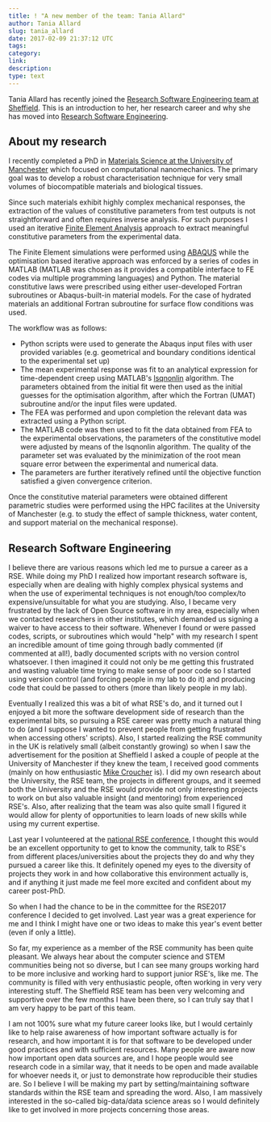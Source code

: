 ```yaml
---
title: ! "A new member of the team: Tania Allard"
author: Tania Allard
slug: tania_allard
date: 2017-02-09 21:37:12 UTC
tags:
category:
link:
description:
type: text
---
```

Tania Allard has recently joined the [Research Software Engineering team at Sheffield](/). This is an introduction to her, her research career and why she has moved into [Research Software Engineering](https://rse.ac.uk/).

## About my research

I recently completed a PhD in [Materials Science at the University of Manchester](https://www.materials.manchester.ac.uk/) which focused on computational nanomechanics. The primary goal was to develop a robust characterisation technique for very small volumes of biocompatible materials and biological tissues.

Since such materials exhibit highly complex mechanical responses, the extraction of the values of constitutive parameters from test outputs is not straightforward and often requires inverse analysis. For such purposes I used an iterative [Finite Element Analysis](https://en.wikipedia.org/wiki/Finite_element_method) approach to extract meaningful constitutive parameters from the experimental data.

The Finite Element simulations were performed using [ABAQUS](https://www.3ds.com/products-services/simulia/products/abaqus/) while the optimisation based iterative approach was enforced by a series of codes in MATLAB (MATLAB was chosen as it provides a compatible interface to FE codes via multiple programming languages) and Python. The material constitutive laws were prescribed using either user-developed Fortran subroutines or Abaqus-built-in material models. For the case of hydrated materials an additional Fortran subroutine for surface flow conditions was used.

The workflow was as follows:

- Python scripts were used to generate the Abaqus input files with user provided variables (e.g. geometrical and boundary conditions identical to the experimental set up)
- The mean experimental response was fit to an analytical expression for time-dependent creep using MATLAB's [lsqnonlin](https://uk.mathworks.com/help/optim/ug/lsqnonlin.html?requestedDomain=uk.mathworks.com) algorithm. The parameters obtained from the initial fit were then used as the initial  guesses for the optimisation algorithm, after which the Fortran (UMAT) subroutine and/or the input files were updated.
- The FEA was performed  and upon completion the relevant data was extracted using a Python script.
- The MATLAB code was then used to fit the data obtained from FEA to the experimental observations, the parameters of the constitutive model were adjusted by means of the lsqnonlin algorithm. The quality of  the parameter set was evaluated by the minimization of the root mean square error between the experimental and numerical data.
- The parameters are further iteratively refined until the objective function satisfied a given convergence criterion.

Once the constitutive material parameters were obtained different parametric studies were performed using the HPC facilites at the University of Manchester (e.g. to study the effect of sample thickness, water content, and support material on the mechanical response).

## Research Software Engineering

I believe there are various reasons which led me to pursue a career as a RSE. While doing my PhD I realized how important research software is, especially when are dealing with highly complex physical systems and when the use of experimental techniques is not enough/too complex/to expensive/unsuitable for what you are studying. Also, I became very frustrated by the lack of Open Source software in my area, especially when we contacted researchers in other institutes, which demanded us signing a waiver to have access to their software. Whenever I found or were passed codes, scripts, or subroutines which would "help" with my research I spent an incredible amount of time going through badly commented (if commented at all!), badly documented scripts with no version control whatsoever. I then imagined it could not only be me getting this frustrated and wasting valuable time trying to make sense of poor code so I started using version control (and forcing people in my lab to do it) and producing code that could be passed to others (more than likely people in my lab).

Eventually I realized this was a bit of what RSE's do, and it turned out I enjoyed a bit more the software development side of research than the experimental bits, so pursuing a RSE career was pretty much a natural thing to do (and I suppose I wanted to prevent people from getting frustrated when accessing others' scripts). Also, I started realizing the RSE community in the UK is relatively small (albeit constantly growing) so when I saw the advertisement for the position at Sheffield I asked a couple of people at the University of Manchester if they knew the team, I received good comments (mainly on how enthusiastic [Mike Croucher](http://www.walkingrandomly.com/) is). I did my own research about the University, the RSE team, the projects in different groups, and it seemed both the University and the RSE would provide not only interesting projects to work on but also valuable insight (and mentoring) from experienced RSE's. Also, after realizing that the team was also quite small I figured it would allow for plenty of opportunities to learn loads of new skills while using my current  expertise.

Last year I volunteered at the [national RSE conference](https://www.software.ac.uk/news/2016-05-09-first-ever-conference-research-software-engineers-call-participation), I thought this would be an excellent opportunity to get to know the community, talk to RSE's from different places/universities about the projects they do and why they pursued a career like this. It definitely opened my eyes to the diversity of projects they work in and how collaborative this environment actually is, and if anything it just made me feel more excited and confident about my career post-PhD.

So when I had the chance to be in the committee for the RSE2017 conference I decided to get involved. Last year was a great experience for me and I think I might have one or two ideas to make this year's event better (even if only a little).

So far, my experience as a member of the RSE community has been quite pleasant. We always hear about the computer science and STEM communities being not so diverse, but I can see many groups working hard to be more inclusive and working hard to support junior RSE's, like me. The community is filled with very enthusiastic people, often working in very very interesting stuff. The Sheffield RSE team has been very welcoming and supportive over the few months I have been there, so I can truly say that I am very happy to be part of this team.

I am not 100% sure what my future career looks like, but I would certainly like to help raise awareness of how important software actually is for research, and how important it is for that software to be developed under good practices and with sufficient resources. Many people are aware now how important open data sources are, and I hope people would see research code in a similar way, that it needs to be open and made available for whoever needs it, or just to demonstrate how reproducible their studies are. So I believe I will be making my part by setting/maintaining software standards within the RSE team and spreading the word. Also, I am massively interested in the so-called big-data/data science areas so I would definitely like to get involved in more projects concerning those areas.
